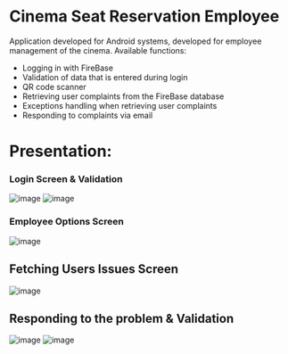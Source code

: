 # Cinema Seat Reservation Employee

Application developed for Android systems, developed for employee management of the cinema. Available functions:

- Logging in with FireBase
- Validation of data that is entered during login
- QR code scanner
- Retrieving user complaints from the FireBase database
- Exceptions handling when retrieving user complaints
- Responding to complaints via email

# Presentation:

 ### **Login Screen & Validation**
 
![image](https://github.com/OziGepard/SeatReservationEmployee/assets/82841781/9ef97ccd-0ef1-4b07-b832-a8060e81c899)
![image](https://github.com/OziGepard/SeatReservationEmployee/assets/82841781/bae693d3-13b5-44ef-ab7d-8ec63e5e3635)

 ### **Employee Options Screen**
 
![image](https://github.com/OziGepard/SeatReservationEmployee/assets/82841781/e69c9166-edfb-4c2a-bf80-dc12371b7613)
   
 ## **Fetching Users Issues Screen**
 
![image](https://github.com/OziGepard/SeatReservationEmployee/assets/82841781/a089ab3f-a109-4cda-b52e-2af125beed8c)

## **Responding to the problem & Validation**

![image](https://github.com/OziGepard/SeatReservationEmployee/assets/82841781/9855252c-418f-4633-af80-07b2bb86b166)
![image](https://github.com/OziGepard/SeatReservationEmployee/assets/82841781/cd3ae70b-3547-401f-b63a-476c9c369102)

